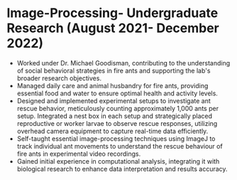 # Image-Processing- Undergraduate Research (August 2021- December 2022)
- Worked under Dr. Michael Goodisman, contributing to the understanding of social behavioral strategies in fire ants and supporting the lab's broader research objectives.
- Managed daily care and animal husbandry for fire ants, providing essential food and water to ensure optimal health and activity levels.
- Designed and implemented experimental setups to investigate ant rescue behavior, meticulously counting approximately 1,000 ants per setup. Integrated a nest box in each setup and strategically placed reproductive or worker larvae to observe rescue responses, utilizing overhead camera equipment to capture real-time data efficiently.
- Self-taught essential image-processing techniques using ImageJ to track individual ant movements to understand the rescue behaviour of fire ants in experimental video recordings.
- Gained initial experience in computational analysis, integrating it with biological research to enhance data interpretation and results accuracy.
